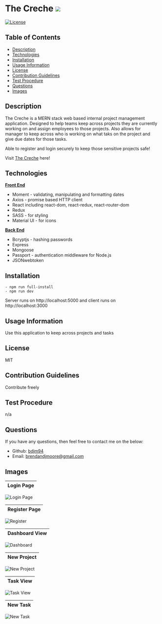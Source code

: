 # The Creche <img src="https://img.icons8.com/nolan/40/reminders.png"/>

  [![License](https://img.shields.io/badge/License-MIT-red)](https://opensource.org/licenses/MIT)

  ## Table of Contents
  - [Description](#description)
  - [Technologies](#technologies)
  - [Installation](#installation)
  - [Usage Information](#usage-information)
  - [License](#license)
  - [Contribution Guidelines](#contribution-guidelines)
  - [Test Procedure](#test-procedure)
  - [Questions](#questions)
  - [Images](#images)

  ## Description
  The Creche is a MERN stack web based internal project management application. Designed to help teams keep across projects they are currently working on and assign employees to those projects. Also allows for manager to keep across who is working on what taks on the project and give due dates for those tasks.

  Able to register and login securely to keep those sensitive projects safe!

  Visit [The Creche](https://the-creche.herokuapp.com/) here!

  ## Technologies

  <b><u>Front End</u></b>
  - Moment - validating, manipulating and formatting dates
  - Axios - promise based HTTP client
  - React including react-dom, react-redux, react-router-dom
  - Redux
  - SASS - for styling
  - Material UI - for icons

  <b><u>Back End</u></b>
  - Bcryptjs - hashing passwords
  - Express
  - Mongoose
  - Passport - authentication middleware for Node.js
  - JSONwebtoken

  ## Installation
  ```
  - npm run full-install 
  - npm run dev
  ```
  Server runs on http://localhost:5000 and client runs on http://localhost:3000

  ## Usage Information
  Use this application to keep across projects and tasks

  ## License
  MIT

  ## Contribution Guidelines
  Contribute freely

  ## Test Procedure
  n/a

  ## Questions
  If you have any questions, then feel free to contact me on the below:
  - Github: [bdjm94](https://github.com/bdjm94)
  - Email: [brendandjmoore@gmail.com](brendandjmoore@gmail.com)

  ## Images
| Login Page |
|------------|
  ![Login Page](client/src/img/login.JPG)

| Register Page |
|------------|
  ![Register](client/src/img/register.JPG)

| Dashboard View |
|------------|
  ![Dashboard](client/src/img/dashboard.JPG)

| New Project |
|------------|
  ![New Project](client/src/img/new-project.JPG)

| Task View |
|------------|
  ![Task View](client/src/img/task-view.JPG)

| New Task |
|------------|
  ![New Task](client/src/img/new-task.JPG)
